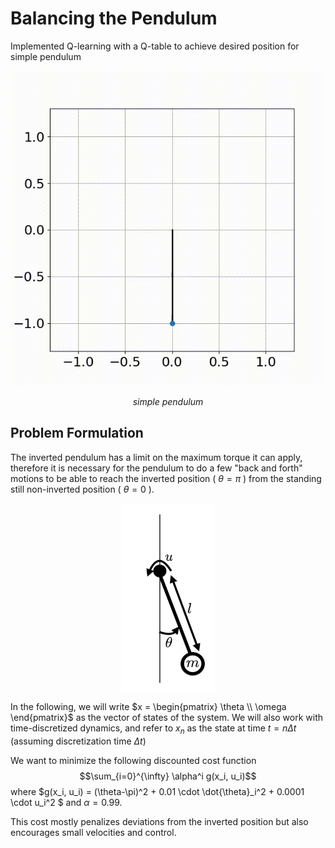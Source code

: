 # Balancing the Pendulum
Implemented Q-learning with a Q-table to achieve desired position for simple pendulum

<p align = 'center'><img src ='assets/pendulum.gif'></p>   
<p align = 'center'><em>simple pendulum</em></p> 

## Problem Formulation

The inverted pendulum has a limit on the maximum torque it can apply, therefore it is necessary for the pendulum to do a few "back and forth" motions to be able to reach the inverted position ( $\theta=\pi$ ) from the standing still non-inverted position ( $\theta=0$ ).

<p align = 'center'><img src ='pendulum.png' width="150" height="300" ></p> 

In the following, we will write $x = \begin{pmatrix} \theta \\ \omega \end{pmatrix}$ as the vector of states of the system. We will also work with time-discretized dynamics, and refer to $x_n$ as the state at time $t = n \Delta t$ (assuming discretization time $\Delta t$)

We want to minimize the following discounted cost function
$$\sum_{i=0}^{\infty} \alpha^i g(x_i, u_i)$$ where 
$g(x_i, u_i) = (\theta-\pi)^2 + 0.01 \cdot \dot{\theta}_i^2 + 0.0001 \cdot u_i^2 $ and $\alpha=0.99$.

This cost mostly penalizes deviations from the inverted position but also encourages small velocities and control.
